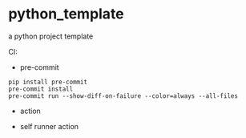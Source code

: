 # python_template
a python project template

CI:

- pre-commit

```
pip install pre-commit
pre-commit install
pre-commit run --show-diff-on-failure --color=always --all-files
```

- action

- self runner action
